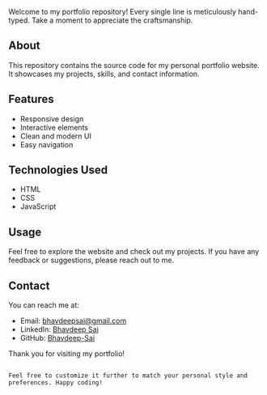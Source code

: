 Welcome to my portfolio repository! Every single line is meticulously hand-typed. Take a moment to appreciate the craftsmanship.

## About

This repository contains the source code for my personal portfolio website. It showcases my projects, skills, and contact information.

## Features

- Responsive design
- Interactive elements
- Clean and modern UI
- Easy navigation

## Technologies Used

- HTML
- CSS
- JavaScript

## Usage

Feel free to explore the website and check out my projects. If you have any feedback or suggestions, please reach out to me.

## Contact

You can reach me at:
- Email: [bhavdeepsai@gmail.com](mailto:bhavdeepsai@gmail.com)
- LinkedIn: [Bhavdeep Sai ](https://www.linkedin.com/in/bhavdeepsai/)
- GitHub: [Bhavdeep-Sai](https://github.com/Bhavdeep-Sai)

Thank you for visiting my portfolio!
```

Feel free to customize it further to match your personal style and preferences. Happy coding!
